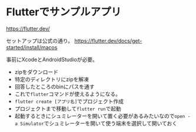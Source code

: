 # Flutterでサンプルアプリ
https://flutter.dev/

セットアップは公式の通り。
https://flutter.dev/docs/get-started/install/macos

事前にXcodeとAndroidStudioが必要。

* zipをダウンロード
* 特定のディレクトリにzipを解凍
* 回答したところのbinにパスを通す
* これで`flutter`コマンドが使えるようになる。
* `flutter create [アプリ名]`でプロジェクト作成
* プロジェクトまで移動して`flutter run`で起動
* 起動するときにシュミレーターを開いて置く必要があるみたいなので`open -a Simulator`でシュミレーターを開いて使う端末を選択して開いておく

